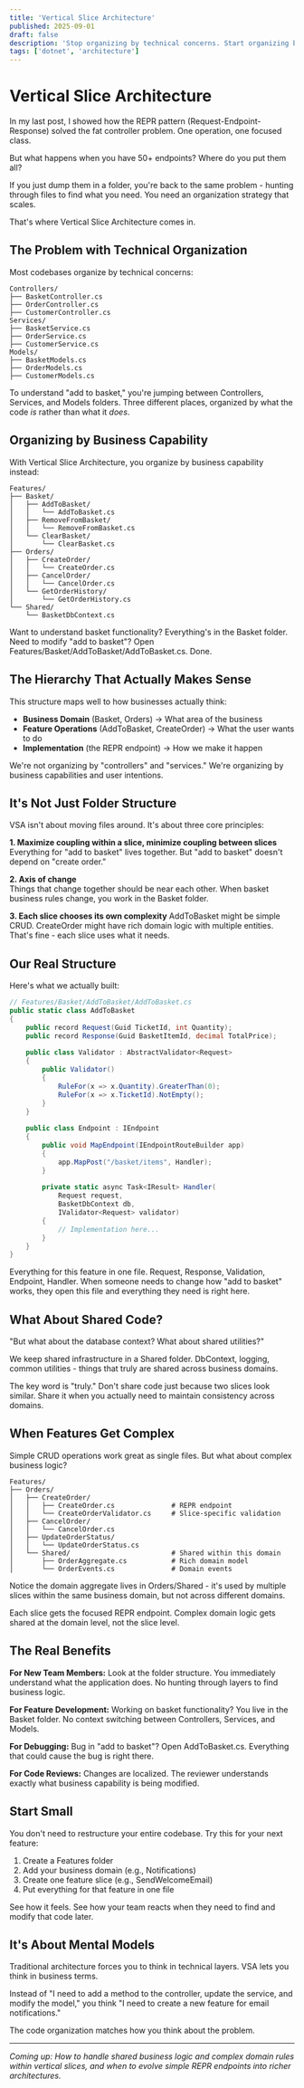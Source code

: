 ```yaml
---
title: 'Vertical Slice Architecture'
published: 2025-09-01
draft: false
description: 'Stop organizing by technical concerns. Start organizing by business features. Learn how vertical slice architecture makes your .NET code more maintainable.'
tags: ['dotnet', 'architecture']
---
```


# Vertical Slice Architecture

In my last post, I showed how the REPR pattern (Request-Endpoint-Response) solved the fat controller problem. One operation, one focused class.

But what happens when you have 50+ endpoints? Where do you put them all?

If you just dump them in a folder, you're back to the same problem - hunting through files to find what you need. You need an organization strategy that scales.

That's where Vertical Slice Architecture comes in.

## The Problem with Technical Organization

Most codebases organize by technical concerns:

```
Controllers/
├── BasketController.cs
├── OrderController.cs  
├── CustomerController.cs
Services/
├── BasketService.cs
├── OrderService.cs
├── CustomerService.cs
Models/
├── BasketModels.cs
├── OrderModels.cs
├── CustomerModels.cs
```

To understand "add to basket," you're jumping between Controllers, Services, and Models folders. Three different places, organized by what the code *is* rather than what it *does*.

## Organizing by Business Capability

With Vertical Slice Architecture, you organize by business capability instead:

```
Features/
├── Basket/
│   ├── AddToBasket/
│   │   └── AddToBasket.cs
│   ├── RemoveFromBasket/
│   │   └── RemoveFromBasket.cs
│   └── ClearBasket/
│       └── ClearBasket.cs
├── Orders/
│   ├── CreateOrder/
│   │   └── CreateOrder.cs
│   ├── CancelOrder/
│   │   └── CancelOrder.cs
│   └── GetOrderHistory/
│       └── GetOrderHistory.cs
└── Shared/
    └── BasketDbContext.cs
```

Want to understand basket functionality? Everything's in the Basket folder. Need to modify "add to basket"? Open Features/Basket/AddToBasket/AddToBasket.cs. Done.

## The Hierarchy That Actually Makes Sense

This structure maps well to how businesses actually think:

- **Business Domain** (Basket, Orders) → What area of the business
- **Feature Operations** (AddToBasket, CreateOrder) → What the user wants to do
- **Implementation** (the REPR endpoint) → How we make it happen

We're not organizing by "controllers" and "services." We're organizing by business capabilities and user intentions.

## It's Not Just Folder Structure

VSA isn't about moving files around. It's about three core principles:

**1. Maximize coupling within a slice, minimize coupling between slices**
Everything for "add to basket" lives together. But "add to basket" doesn't depend on "create order."

**2. Axis of change**  
Things that change together should be near each other. When basket business rules change, you work in the Basket folder.

**3. Each slice chooses its own complexity**
AddToBasket might be simple CRUD. CreateOrder might have rich domain logic with multiple entities. That's fine - each slice uses what it needs.

## Our Real Structure

Here's what we actually built:

```csharp
// Features/Basket/AddToBasket/AddToBasket.cs
public static class AddToBasket
{
    public record Request(Guid TicketId, int Quantity);
    public record Response(Guid BasketItemId, decimal TotalPrice);
    
    public class Validator : AbstractValidator<Request>
    {
        public Validator()
        {
            RuleFor(x => x.Quantity).GreaterThan(0);
            RuleFor(x => x.TicketId).NotEmpty();
        }
    }
    
    public class Endpoint : IEndpoint
    {
        public void MapEndpoint(IEndpointRouteBuilder app)
        {
            app.MapPost("/basket/items", Handler);
        }
        
        private static async Task<IResult> Handler(
            Request request,
            BasketDbContext db,
            IValidator<Request> validator)
        {
            // Implementation here...
        }
    }
}
```

Everything for this feature in one file. Request, Response, Validation, Endpoint, Handler. When someone needs to change how "add to basket" works, they open this file and everything they need is right here.

## What About Shared Code?

"But what about the database context? What about shared utilities?"

We keep shared infrastructure in a Shared folder. DbContext, logging, common utilities - things that truly are shared across business domains.

The key word is "truly." Don't share code just because two slices look similar. Share it when you actually need to maintain consistency across domains.

## When Features Get Complex

Simple CRUD operations work great as single files. But what about complex business logic?

```
Features/
├── Orders/
│   ├── CreateOrder/
│   │   ├── CreateOrder.cs              # REPR endpoint
│   │   └── CreateOrderValidator.cs     # Slice-specific validation
│   ├── CancelOrder/
│   │   └── CancelOrder.cs
│   ├── UpdateOrderStatus/
│   │   └── UpdateOrderStatus.cs  
│   └── Shared/                         # Shared within this domain
│       ├── OrderAggregate.cs           # Rich domain model
│       └── OrderEvents.cs              # Domain events
```

Notice the domain aggregate lives in Orders/Shared - it's used by multiple slices within the same business domain, but not across different domains.

Each slice gets the focused REPR endpoint. Complex domain logic gets shared at the domain level, not the slice level.

## The Real Benefits

**For New Team Members:**
Look at the folder structure. You immediately understand what the application does. No hunting through layers to find business logic.

**For Feature Development:**
Working on basket functionality? You live in the Basket folder. No context switching between Controllers, Services, and Models.

**For Debugging:**
Bug in "add to basket"? Open AddToBasket.cs. Everything that could cause the bug is right there.

**For Code Reviews:**
Changes are localized. The reviewer understands exactly what business capability is being modified.

## Start Small

You don't need to restructure your entire codebase. Try this for your next feature:

1. Create a Features folder
2. Add your business domain (e.g., Notifications)  
3. Create one feature slice (e.g., SendWelcomeEmail)
4. Put everything for that feature in one file

See how it feels. See how your team reacts when they need to find and modify that code later.

## It's About Mental Models

Traditional architecture forces you to think in technical layers. VSA lets you think in business terms.

Instead of "I need to add a method to the controller, update the service, and modify the model," you think "I need to create a new feature for email notifications."

The code organization matches how you think about the problem.

---

*Coming up: How to handle shared business logic and complex domain rules within vertical slices, and when to evolve simple REPR endpoints into richer architectures.*